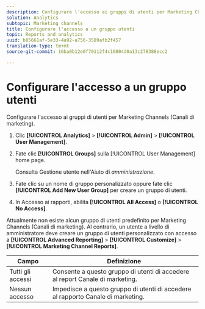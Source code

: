 ```yaml
---
description: Configurare l'accesso ai gruppi di utenti per Marketing Channels (Canali di marketing).
solution: Analytics
subtopic: Marketing channels
title: Configurare l'accesso a un gruppo utenti
topic: Reports and analytics
uuid: b85661af-5e33-4a92-a756-3589afb2f457
translation-type: tm+mt
source-git-commit: 16ba0b12e0f70112f4c10804d0a13c278388ecc2

---
```



# Configurare l'accesso a un gruppo utenti

Configurare l'accesso ai gruppi di utenti per Marketing Channels (Canali di marketing).

1. Clic **[!UICONTROL Analytics]** &gt; **[!UICONTROL Admin]** &gt; **[!UICONTROL User Management]**.
1. Fate clic **[!UICONTROL Groups]** sulla [!UICONTROL User Management] home page.

   Consulta Gestione [](https://marketing.adobe.com/resources/help/en_US/reference/user_management.html) utente nell'Aiuto di *amministrazione*.

1. Fate clic su un nome di gruppo personalizzato oppure fate clic **[!UICONTROL Add New User Group]** per creare un gruppo di utenti.
1. In Accesso ai rapporti, abilita **[!UICONTROL All Access]** o **[!UICONTROL No Access]**.

Attualmente non esiste alcun gruppo di utenti predefinito per Marketing Channels (Canali di marketing). Al contrario, un utente a livello di amministratore deve creare un gruppo di utenti personalizzato con accesso a **[!UICONTROL Advanced Reporting]** &gt; **[!UICONTROL Customize]** &gt; **[!UICONTROL Marketing Channel Reports]**.

| Campo | Definizione |
|--- |--- |
| Tutti gli accessi | Consente a questo gruppo di utenti di accedere al report Canale di marketing. |
| Nessun accesso | Impedisce a questo gruppo di utenti di accedere al rapporto Canale di marketing. |

